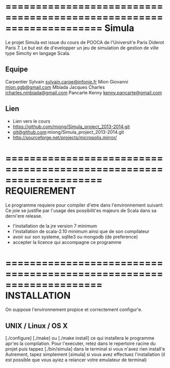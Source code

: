 ====================================================================
				Simula
====================================================================

Le projet Simula est issue du cours de POOCA de l'Universit'e Paris Diderot Paris 7.
Le but est de d'evelopper un jeu de simulation de gestion de ville type Simcity en langage Scala.

Equipe
----

Carpentier Sylvain <sylvain.carpe@infonie.fr>
Mion Giovanni <mion.ggb@gmail.com>
Mbiada Jacques Charles <jcharles.nmbiada@gmail.com>
Pancarte Kenny <kenny.pancarte@gmail.com>

Lien
---
- Lien vers le cours
- https://github.com/miong/Simula_project_2013-2014.git
- git@github.com:miong/Simula_project_2013-2014.git
- http://sourceforge.net/projects/micropolis.mirror/

====================================================================
			REQUIEREMENT
====================================================================
Le programme requiere pour compiler d'etre dans l'environnement suivant:
Ce joie se justifie par l'usage des possibilit'es majeurs de Scala dans sa
derni'ere release.

- l'installation de la jre version 7 minimum
- l'installation de scala-2.10 minimum ainsi que de son compilateur
- avoir sur son systeme, sqlite3 ou mongodb (de preference)
- accepter la licence qui accompagne ce programme

====================================================================
			INSTALLATION
====================================================================
On suppose l'environnement propice et correctement configur'e.

UNIX / Linux / OS X
----
[./configure]
[./make] ou [./make install] ce qui installera le programme
apr'es la compilation. 
Pour l'executer, retez dans le repertoire racine du projet
puis tappez [./bin/simula] dans le terminal si vous n'avez rien install'e
Autrement, tapez simplement [simula] si vous avez effectuez l'installation
(il est possible que vous ayiez a relancer votre emulateur de terminal)
